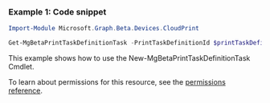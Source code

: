 ### Example 1: Code snippet

```powershell
Import-Module Microsoft.Graph.Beta.Devices.CloudPrint

Get-MgBetaPrintTaskDefinitionTask -PrintTaskDefinitionId $printTaskDefinitionId
```
This example shows how to use the New-MgBetaPrintTaskDefinitionTask Cmdlet.

To learn about permissions for this resource, see the [permissions reference](/graph/permissions-reference).

